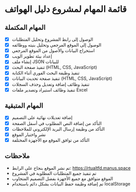 # قائمة المهام لمشروع دليل الهواتف

## المهام المكتملة
- [x] الوصول إلى رابط المشروع وتحليل المتطلبات
- [x] الوصول إلى الموقع المرجعي وتحليل بنيته ووظائفه
- [x] استخراج البيانات والأصول من الموقع المرجعي
- [x] إعداد بيئة تطوير الويب
- [x] إنشاء ملف JSON للبيانات
- [x] تنفيذ صفحة البحث (HTML, CSS, JavaScript)
- [x] تنفيذ وظيفة البحث الفوري أثناء الكتابة
- [x] تنفيذ صفحة تحديث البيانات (HTML, CSS, JavaScript)
- [x] تنفيذ وظائف إضافة وتعديل وحذف السجلات
- [x] تنفيذ وظائف استيراد وتصدير ملفات Excel

## المهام المتبقية
- [x] إضافة تعديلات نهائية على التصميم
- [x] التأكد من إضافة النص المطلوب في أسفل الصفحة
- [x] التأكد من وظيفة إرسال البريد الإلكتروني للملاحظات
- [x] نشر واختبار الموقع
- [x] التأكد من توافق الموقع مع الأجهزة المختلفة

## ملاحظات
- تم نشر الموقع بنجاح على الرابط: https://rtualtfd.manus.space
- تم تنفيذ جميع المتطلبات المطلوبة في المشروع
- الموقع متوافق مع جميع الأجهزة بفضل التصميم المتجاوب
- تم إضافة وظيفة حفظ البيانات بشكل دائم باستخدام localStorage
